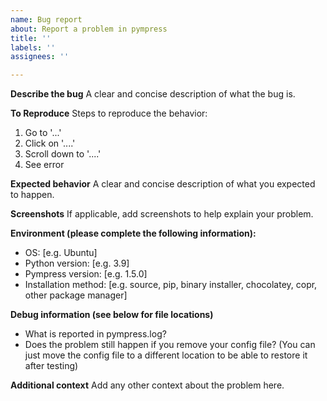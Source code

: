 ```yaml
---
name: Bug report
about: Report a problem in pympress
title: ''
labels: ''
assignees: ''

---
```


**Describe the bug**
A clear and concise description of what the bug is.

**To Reproduce**
Steps to reproduce the behavior:
1. Go to '...'
2. Click on '....'
3. Scroll down to '....'
4. See error

**Expected behavior**
A clear and concise description of what you expected to happen.

**Screenshots**
If applicable, add screenshots to help explain your problem.

**Environment (please complete the following information):**
 - OS: [e.g. Ubuntu]
 - Python version: [e.g. 3.9]
 - Pympress version: [e.g. 1.5.0]
 - Installation method: [e.g. source, pip, binary installer, chocolatey, copr, other package manager]

**Debug information (see below for file locations)**
 - What is reported in pympress.log?
 - Does the problem still happen if you remove your config file?
   (You can just move the config file to a different location to be able to restore it after testing)


**Additional context**
Add any other context about the problem here.


<!-- --------------------------------------------------------------------------------------------------

The pympress config and log locations are given in the pop-up available through the Help > about menu.

The **log file** is located in the user cache folder, thus one of the following locations:
On Linux:

    $XDG_CACHE_HOME/pympress.log
    ~/.cache/pympress.log

On macOS:

    ~/Library/Logs/pympress.log

On Windows:

    %LOCALAPPDATA%\pympress.log
    %APPDATA%\pympress.log

The **config file** is located in the user preference folder, thus one of the following locations:
On Linux:

    $XDG_CONFIG_HOME/pympress
    ~/.config/pympress

On macOS:

    ~/Library/Preferences/pympress

On Windows:

    %APPDATA%\pympress.ini

--------------------------------------------------------------------------------------------------  -->

